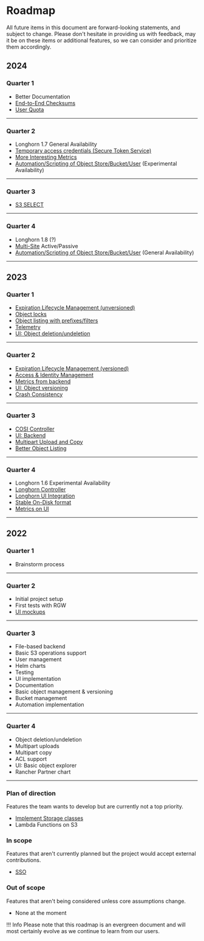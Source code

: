 <!-- markdownlint-disable MD024 -->

# Roadmap

All future items in this document are forward-looking statements, and subject to
change. Please don't hesitate in providing us with feedback, may it be on these
items or additional features, so we can consider and prioritize them
accordingly.

## 2024

### Quarter 1

- Better Documentation
- [End-to-End Checksums][epic-e2e-checksums]
- [User Quota][epic-user-quota]

---

### Quarter 2

- Longhorn 1.7 General Availability
- [Temporary access credentials (Secure Token Service)][epic-iam-sts]
- [More Interesting Metrics][epic-metrics]
- [Automation/Scripting of Object Store/Bucket/User][epic-crd-enhancements]
  (Experimental Availability)

---

### Quarter 3

- [S3 SELECT][epic-s3select]

---

### Quarter 4

- Longhorn 1.8 (?)
- [Multi-Site][epic-multi-site] Active/Passive
- [Automation/Scripting of Object Store/Bucket/User][epic-crd-enhancements]
  (General Availability)

---

## 2023

### Quarter 1

- [Expiration Lifecycle Management (unversioned)][2]
- [Object locks][3]
- [Object listing with prefixes/filters][4]
- [Telemetry][5]
- [UI: Object deletion/undeletion][7]

---

### Quarter 2

- [Expiration Lifecycle Management (versioned)][8]
- [Access & Identity Management][10]
- [Metrics from backend][9]
- [UI: Object versioning][11]
- [Crash Consistency][epic-crash-consistency]

---

### Quarter 3

- [COSI Controller][epic-cosi-controller]
- [UI: Backend][epic-ui-backend]
- [Multipart Upload and Copy][epic-multipart]
- [Better Object Listing][epic-object-listing]

---

### Quarter 4

- Longhorn 1.6 Experimental Availability
- [Longhorn Controller][epic-lh-controller]
- [Longhorn UI Integration][epic-lh-ui-integration]
- [Stable On-Disk format][epic-stable-on-disk]
- [Metrics on UI][epic-metrics]

---

## 2022

### Quarter 1

- Brainstorm process

---

### Quarter 2

- Initial project setup
- First tests with RGW
- [UI mockups][1]

---

### Quarter 3

- File-based backend
- Basic S3 operations support
- User management
- Helm charts
- Testing
- UI implementation
- Documentation
- Basic object management & versioning
- Bucket management
- Automation implementation

---

### Quarter 4

- Object deletion/undeletion
- Multipart uploads
- Multipart copy
- ACL support
- UI: Basic object explorer
- Rancher Partner chart

---

### Plan of direction

Features the team wants to develop but are currently not a top priority.

- [Implement Storage classes][14]
- Lambda Functions on S3

### In scope

Features that aren't currently planned but the project would accept external
contributions.

- [SSO][16]

### Out of scope

Features that aren't being considered unless core assumptions change.

- None at the moment

!!! Info
Please note that this roadmap is an evergreen document and will most
certainly evolve as we continue to learn from our users.

[1]: https://www.figma.com/file/qGWXKomwzIUhsDz7QqixAc/S3-Wireframe---Branded?t=PAXtYcfL0tEPLPmm-1
[2]: https://github.com/s3gw-tech/s3gw/issues/215
[3]: https://github.com/s3gw-tech/s3gw/issues/228
[4]: https://github.com/s3gw-tech/s3gw/issues/256
[5]: https://github.com/s3gw-tech/s3gw/issues/202
[7]: https://github.com/s3gw-tech/s3gw/issues/255
[8]: https://github.com/s3gw-tech/s3gw/issues/257
[9]: https://github.com/s3gw-tech/s3gw/issues/258
[10]: https://github.com/s3gw-tech/s3gw/issues/227
[11]: https://github.com/s3gw-tech/s3gw/issues/271
[14]: https://github.com/s3gw-tech/s3gw/issues/230
[16]: https://github.com/s3gw-tech/s3gw/issues/260
[epic-lh-controller]: https://github.com/s3gw-tech/s3gw/issues/470
[epic-lh-ui-integration]: https://github.com/s3gw-tech/s3gw/issues/541
[epic-stable-on-disk]: https://github.com/s3gw-tech/s3gw/issues/428
[epic-multi-site]: https://github.com/s3gw-tech/s3gw/issues/259
[epic-cosi-controller]: https://github.com/s3gw-tech/s3gw/issues/398
[epic-iam-sts]: https://github.com/s3gw-tech/s3gw/issues/229
[epic-ui-backend]: https://github.com/s3gw-tech/s3gw/issues/388
[epic-multipart]: https://github.com/s3gw-tech/s3gw/issues/216
[epic-garbage-collection]: https://github.com/s3gw-tech/s3gw/issues/7
[epic-object-listing]: https://github.com/s3gw-tech/s3gw/issues/256
[epic-crash-consistency]: https://github.com/s3gw-tech/s3gw/issues/362
[epic-e2e-checksums]: https://github.com/s3gw-tech/s3gw/issues/26
[epic-user-quota]: https://github.com/s3gw-tech/s3gw/issues/359
[epic-metrics]: https://github.com/s3gw-tech/s3gw/issues/258
[epic-crd-enhancements]: https://github.com/s3gw-tech/s3gw/issues/629
[epic-s3select]: https://github.com/s3gw-tech/s3gw/issues/791
